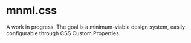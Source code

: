 # mnml.css

A work in progress. The goal is a minimum-viable design system, easily configurable through CSS Custom Properties.
